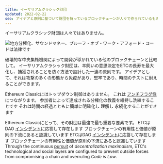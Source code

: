 ```yaml
---
title: イーサリアムクラシック財団
updated: 2022-02-22
seo: アイデアと原則に基づいて財団を持っているブロックチェーンが人々で作られているものよりもはるかに強力である理由の説明。
---
```


イーサリアムクラシック財団は人々ではありません。

![地方分権化、サウンドマネー、プルーフ・オブ・ワーク・アフォード・コードは法律です](../../../src/images/foundation.png)

破壊的な中央集権機関によって開発が導かれている他のブロックチェーンと比較して。 イーサリアムクラシック財団は、羊飼いの意思決定をETCの長寿を最大化し、捕獲されることを防ぐ方法で設計した一連の原則です。 アイデアとして、それは攻撃の多くの形態から免疫があり、堅牢であり、時間のテストに耐えることができます。

Ethereum Classicにはトップダウン制御はありません。 これは [アンチフラグ性](https://en.wikipedia.org/wiki/Antifragility)につながります。 参加者によって達成される分権化の教義を維持し洗練することです それは時間の経過とともに簡単に明確化し 理解し 永続化することができます

Ethereum Classicにとって、その財団は最強で最も重要な要素です。 ETCはDAO [インシデント](/why-classic/genesis)に応答して存在します ブロックチェーンの有用性と価値が原則の下流にあると認識しています ETCはDAO [インシデント](/why-classic/genesis)に応答して存在します ブロックチェーンの有用性と価値が原則の下流にあると認識しています Through the continuous [pursuit](/why-classic/decentralism) of _decentralization maximalism_, ETC's technological and social layers are configured to prevent outside forces from compromising a chain and overruling _Code is Law_.
